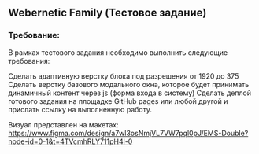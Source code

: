## Webernetic Family (Тестовое задание)

### Требование:

В рамках тестового задания необходимо выполнить следующие требования:

Сделать адаптивную верстку блока под разрешения от 1920 до 375
Сделать верстку базового модального окна, которое будет принимать динамичный контент через js (форма входа в систему)
Сделать деплой готового задания на площадке GitHub pages или любой другой и прислать ссылку на выполненную работу.

Визуал представлен на макетах: https://www.figma.com/design/a7wl3osNmjVL7VW7pql0pJ/EMS-Double?node-id=0-1&t=4TVcmhRLY711pH4l-0
